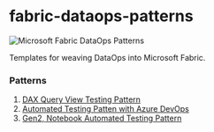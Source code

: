 # fabric-dataops-patterns

![Microsoft Fabric DataOps Patterns](./documentation/images/fabric-dataops-patterns.png)

Templates for weaving DataOps into Microsoft Fabric.

### Patterns

1. [DAX Query View Testing Pattern](./documentation/dax-query-view-testing-pattern.md)
2. [Automated Testing Patten with Azure DevOps](./documentation/automated-testing-example.md)
3. [Gen2, Notebook Automated Testing Pattern](./documentation/gen2-notebook-automated-testing-pattern.md)

